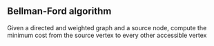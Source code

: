 ## Bellman-Ford algorithm

Given a directed and weighted graph and a source node, compute the minimum cost from the source vertex to every other accessible vertex

